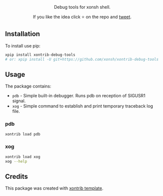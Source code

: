 <p align="center">
Debug tools for xonsh shell. 
</p>

<p align="center">  
If you like the idea click ⭐ on the repo and <a href="https://twitter.com/intent/tweet?text=Nice%20xontrib%20for%20the%20xonsh%20shell!&url=https://github.com/xonsh/xontrib-debug-tools" target="_blank">tweet</a>.
</p>


## Installation

To install use pip:

```bash
xpip install xontrib-debug-tools
# or: xpip install -U git+https://github.com/xonsh/xontrib-debug-tools
```

## Usage

The package contains:

* `pdb` - Simple built-in debugger. Runs pdb on reception of SIGUSR1 signal.
* `xog` - Simple command to establish and print temporary traceback log file.

### pdb

```bash
xontrib load pdb
```

### xog

```bash
xontrib load xog
xog --help
```

## Credits

This package was created with [xontrib template](https://github.com/xonsh/xontrib-template).
